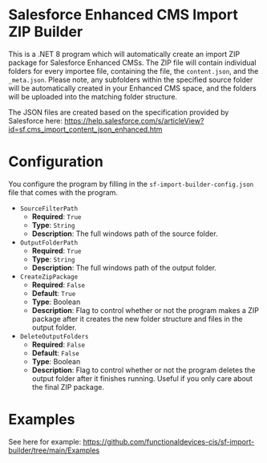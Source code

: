 # Salesforce Enhanced CMS Import ZIP Builder
 
This is a .NET 8 program which will automatically create an import ZIP package for Salesforce Enhanced CMSs. The ZIP file will contain individual folders for every importee file, containing the file, the `content.json`, and the `_meta.json`. Please note, any subfolders within the specified source folder will be automatically created in your Enhanced CMS space, and the folders will be uploaded into the matching folder structure.

The JSON files are created based on the specification provided by Salesforce here: https://help.salesforce.com/s/articleView?id=sf.cms_import_content_json_enhanced.htm

# Configuration

You configure the program by filling in the `sf-import-builder-config.json` file that comes with the program.

* `SourceFilterPath`
  * **Required**: `True`
  * **Type**: `String`
  * **Description**: The full windows path of the source folder.
* `OutputFolderPath`
  * **Required**: `True`
  * **Type**: `String`
  * **Description**: The full windows path of the output folder.
* `CreateZipPackage`
  * **Required**: `False`
  * **Default**: `True`
  * **Type**: Boolean
  * **Description**: Flag to control whether or not the program makes a ZIP package after it creates the new folder structure and files in the output folder.
* `DeleteOutputFolders`
  * **Required**: `False`
  * **Default**: `False`
  * **Type**: Boolean
  * **Description**: Flag to control whether or not the program deletes the output folder after it finishes running. Useful if you only care about the final ZIP package.

# Examples

See here for example: https://github.com/functionaldevices-cis/sf-import-builder/tree/main/Examples
